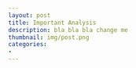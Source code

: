 ```yaml
---
layout: post
title: Important Analysis
description: bla bla bla change me
thumbnail: img/post.png
categories:
- 
---
```


